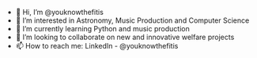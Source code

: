 - 👋 Hi, I’m @youknowthefitis
- 👀 I’m interested in Astronomy, Music Production and Computer Science
- 🌱 I’m currently learning Python and music production
- 💞️ I’m looking to collaborate on new and innovative welfare projects
- 📫 How to reach me: LinkedIn - @youknowthefitis

<!---
youknowthefitis/youknowthefitis is a ✨ special ✨ repository because its `README.md` (this file) appears on your GitHub profile.
You can click the Preview link to take a look at your changes.
--->
